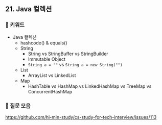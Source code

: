 ## 21. Java 컬렉션
### 📍 키워드

- Java 컬렉션
    - hashcode() & equals()
    - String
        - String vs StringBuffer vs StringBuilder
        - Immutable Object
        - `String a = ""` vs `String a = new String("")`
    - List
        - ArrayList vs LinkedList
    - Map
        - HashTable vs HashMap vs LinkedHashMap vs TreeMap vs ConcurrentHashMap

### 📍 질문 모음
https://github.com/hi-min-study/cs-study-for-tech-interview/issues/113